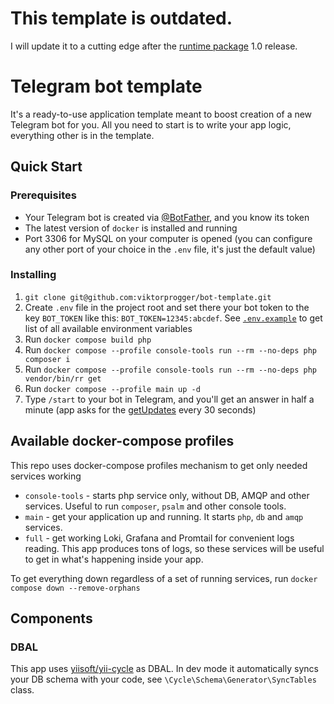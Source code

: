 # This template is outdated.
I will update it to a cutting edge after the [runtime package](https://github.com/botasis/runtime) 1.0 release.

# Telegram bot template

It's a ready-to-use application template meant to boost creation of a new Telegram bot for you. 
All you need to start is to write your app logic, everything other is in the template.

## Quick Start
### Prerequisites
- Your Telegram bot is created via [@BotFather](https://t.me/BotFather), and you know its token
- The latest version of `docker` is installed and running
- Port 3306 for MySQL on your computer is opened (you can configure any other port of your choice in the `.env` file, it's just the default value)

### Installing
1. `git clone git@github.com:viktorprogger/bot-template.git`
2. Create `.env` file in the project root and set there your bot token to the key `BOT_TOKEN` like this: `BOT_TOKEN=12345:abcdef`. 
   See [`.env.example`](.env.example) to get list of all available environment variables
3. Run `docker compose build php`
4. Run `docker compose --profile console-tools run --rm --no-deps php composer i`
5. Run `docker compose --profile console-tools run --rm --no-deps php vendor/bin/rr get`
6. Run `docker compose --profile main up -d`
7. Type `/start` to your bot in Telegram, and you'll get an answer in half a minute (app asks for the [getUpdates](https://core.telegram.org/bots/api#getupdates) every 30 seconds)

## Available docker-compose profiles
This repo uses docker-compose profiles mechanism to get only needed services working

- `console-tools` - starts php service only, without DB, AMQP and other services. Useful to run `composer`, `psalm` and other console tools.
- `main` - get your application up and running. It starts `php`, `db` and `amqp` services.
- `full` - get working Loki, Grafana and Promtail for convenient logs reading. This app produces tons of logs, so these services will be useful to get in what's happening inside your app.

To get everything down regardless of a set of running services, run `docker compose down --remove-orphans`

## Components
### DBAL
This app uses [yiisoft/yii-cycle](https://github.com/yiisoft/yii-cycle) as DBAL. 
In dev mode it automatically syncs your DB schema with your code, see `\Cycle\Schema\Generator\SyncTables` class.

